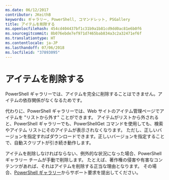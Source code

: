 ```yaml
---
ms.date: 06/12/2017
contributor: JKeithB
keywords: ギャラリー, PowerShell, コマンドレット, PSGallery
title: アイテムを削除する
ms.openlocfilehash: 454cd404437bf1c31b9a1b81cd9dd0ac81e6b0f6
ms.sourcegitcommit: 8b076ebde7ef971d7465bab834a3c2a32471ef6f
ms.translationtype: HT
ms.contentlocale: ja-JP
ms.lasthandoff: 07/06/2018
ms.locfileid: "37893095"
---
```

# <a name="deleting-items"></a>アイテムを削除する

PowerShell ギャラリーでは、アイテムを完全に削除することはできません。アイテムの依存関係がなくなるためです。

代わりに、PowerShell ギャラリーでは、Web サイトのアイテム管理ページでアイテムを "リストから外す" ことができます。
アイテムがリストから外されると、PowerShell ギャラリーでも、PowerShellGet コマンドを使用しても、検索やアイテム リストにそのアイテムが表示されなくなります。
ただし、正しいバージョンを指定すればダウンロードできます。正しいバージョンを指定することで、自動スクリプトが引き続き動作します。

アイテムを削除しなければならない、例外的な状況になった場合、PowerShell ギャラリー チームが手動で削除します。
たとえば、著作権の侵害や有害なコンテンツがあれば、それはアイテムを削除する正当な理由となります。
その場合、[PowerShell ギャラリー](http://www.PowerShellGallery.com)からサポート要求を提出してください。